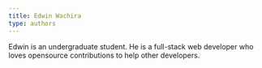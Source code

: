 ```yaml
---
title: Edwin Wachira
type: authors
---
```

Edwin is an undergraduate student. He is a full-stack web developer who loves opensource contributions to help other developers.